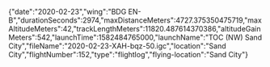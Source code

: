 {"date":"2020-02-23","wing":"BDG EN-B","durationSeconds":2974,"maxDistanceMeters":4727.375350475719,"maxAltitudeMeters":42,"trackLengthMeters":11820.487614370386,"altitudeGainMeters":542,"launchTime":1582484765000,"launchName":"TOC (NW) Sand City","fileName":"2020-02-23-XAH-bqz-50.igc","location":"Sand City","flightNumber":152,"type":"flightlog","flying-location":"Sand City"}
